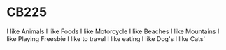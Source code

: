 # CB225

I like Animals
I like Foods
I like Motorcycle
I like Beaches
I like Mountains
I like Playing Freesbie
I like to travel
I like eating
I like Dog's
I like Cats'